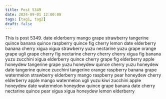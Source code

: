 ```yaml
---
title: Post 5349
date: 2024-09-01 12:00:00
tags: [tag1, tag2]
draft: false
---
```

This is post 5349.
date
elderberry
mango
grape
strawberry
tangerine
quince
banana
quince
raspberry
quince
fig
cherry
lemon
date
elderberry
banana
cherry
xigua
xigua
strawberry
yuzu
nectarine
yuzu
grape
orange
grape
ugli
grape
cherry
fig
nectarine
cherry
cherry
cherry
xigua
fig
banana
yuzu
zucchini
xigua
elderberry
quince
cherry
grape
fig
elderberry
apple
honeydew
tangerine
grape
yuzu
honeydew
quince
cherry
yuzu
honeydew
date
tangerine
quince
zucchini
tangerine
orange
raspberry
banana
grape
watermelon
strawberry
elderberry
mango
raspberry
pear
honeydew
cherry
elderberry
apple
mango
watermelon
ugli
yuzu
kiwi
zucchini
apple
honeydew
date
watermelon
honeydew
quince
grape
banana
date
cherry
nectarine
quince
pear
xigua
xigua
honeydew
lemon
elderberry

